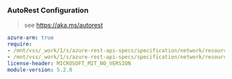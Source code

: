 ### AutoRest Configuration

> see https://aka.ms/autorest

``` yaml
azure-arm: true
require:
- /mnt/vss/_work/1/s/azure-rest-api-specs/specification/network/resource-manager/readme.md
- /mnt/vss/_work/1/s/azure-rest-api-specs/specification/network/resource-manager/readme.go.md
license-header: MICROSOFT_MIT_NO_VERSION
module-version: 5.2.0
```
